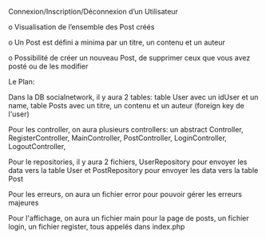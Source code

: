 Connexion/Inscription/Déconnexion d’un Utilisateur

o Visualisation de l’ensemble des Post créés

o Un Post est défini a minima par un titre, un contenu et un auteur

o Possibilité de créer un nouveau Post, de supprimer ceux que vous avez posté ou de les modifier 


Le Plan:

Dans la DB socialnetwork, il y aura 2 tables: table User avec un idUser et un name,
                                              table Posts avec un titre, un contenu et un auteur (foreign key de l'user)

Pour les controller, on aura plusieurs controllers: un abstract Controller, RegisterController, MainController, PostController, LoginController, LogoutController,


Pour le repositories, il y aura 2 fichiers, UserRepository pour envoyer les data vers la table User et PostRepository pour envoyer les data vers la table Post 

Pour les erreurs, on aura un fichier error pour pouvoir gérer les erreurs majeures

Pour l'affichage, on aura un fichier main pour la page de posts, un fichier login, un fichier register, tous appelés dans index.php